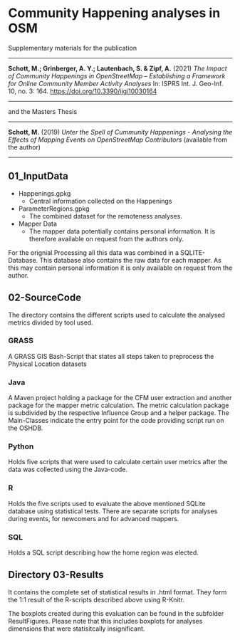 # Community Happening analyses in OSM

Supplementary materials for the publication

---
**Schott, M.; Grinberger, A. Y.; Lautenbach, S. & Zipf, A.** (2021) _The Impact of Community Happenings in OpenStreetMap – Establishing a Framework for Online Community Member Activity Analyses_ In: ISPRS Int. J. Geo-Inf. 10, no. 3: 164. https://doi.org/10.3390/ijgi10030164

---

and the Masters Thesis

___
**Schott, M.** (2019) _Unter the Spell of Cummunity Happenings - Analysing the Effects of Mapping Events on OpenStreetMap Contributors_ (available from the author)
___

## 01_InputData

 - Happenings.gpkg
    - Central information collected on the Happenings
 - ParameterRegions.gpkg
    - The combined dataset for the remoteness analyses.
 - Mapper Data
    - The mapper data potentially contains personal information. It is therefore available on request from the authors only.
    
For the orignial Processing all this data was combined in a SQLITE-Database. This database also contains the raw data for each mapper. As this may contain personal information it is only available on request from the author.

## 02-SourceCode
The directory contains the different scripts used to calculate the analysed metrics divided by tool used.

### GRASS
A GRASS GIS Bash-Script that states all steps taken to preprocess the Physical Location datasets

### Java
A Maven project holding a package for the CFM user extraction and another package for the mapper metric calculation. The metric calculation package is subdivided by the respective Influence Group and a helper package. The Main-Classes indicate the entry point for the code providing script run on the OSHDB.

### Python
Holds five scripts that were used to calculate certain user metrics after the data was collected using the Java-code.

### R
Holds the five scripts used to evaluate the above mentioned SQLite database using statistical tests. There are separate scripts for analyses during events, for newcomers and for advanced mappers.

### SQL
Holds a SQL script describing how the home region was elected.

## Directory 03-Results 
It contains the complete set of statistical results in .html format. They form the 1:1 result of the R-scripts described above using R-Knitr.

The boxplots created during this evaluation can be found in the subfolder ResultFigures. Please note that this includes boxplots for analyses dimensions that were statisitcally insignificant.
